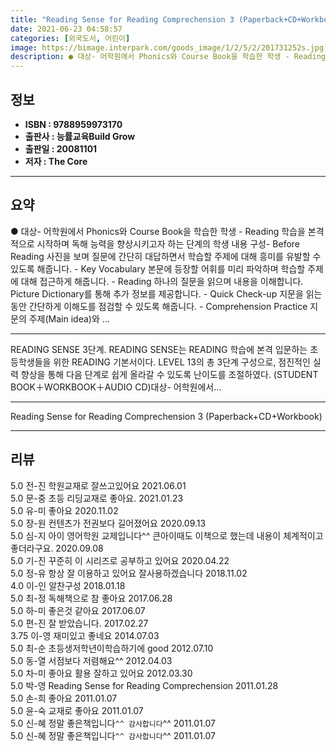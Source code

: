 ```yaml
---
title: "Reading Sense for Reading Comprechension 3 (Paperback+CD+Workbook)"
date: 2021-06-23 04:58:57
categories: [외국도서, 어린이]
image: https://bimage.interpark.com/goods_image/1/2/5/2/201731252s.jpg
description: ● 대상- 어학원에서 Phonics와 Course Book을 학습한 학생 - Reading 학습을 본격적으로 시작하며 독해 능력을 향상시키고자 하는 단계의 학생 내용 구성- Before Reading 사진을 보며 질문에 간단히 대답하면서 학습할 주제에 대해 흥미를 유발할 수 있도록
---
```


## **정보**

- **ISBN : 9788959973170**
- **출판사 : 능률교육Build Grow**
- **출판일 : 20081101**
- **저자 : The Core**

------



## **요약**

●  대상- 어학원에서 Phonics와 Course Book을 학습한 학생 - Reading 학습을 본격적으로 시작하며 독해 능력을 향상시키고자 하는 단계의 학생 내용 구성- Before Reading  사진을 보며 질문에 간단히 대답하면서 학습할 주제에 대해 흥미를 유발할 수 있도록 해줍니다. - Key Vocabulary  본문에 등장할 어휘를 미리 파악하며 학습할 주제에 대해 접근하게 해줍니다. - Reading  하나의 질문을 읽으며 내용을 이해합니다.  Picture Dictionary를 통해 추가 정보를 제공합니다. - Quick Check-up  지문을 읽는 동안 간단하게 이해도를 점검할 수 있도록 해줍니다. - Comprehension Practice  지문의 주제(Main idea)와 ...

------

READING SENSE 3단계. READING SENSE는 READING 학습에 본격 입문하는 초등학생들을 위한 READING 기본서이다. LEVEL 13의 총 3단계 구성으로, 점진적인 실력 향상을 통해 다음 단계로 쉽게 올라갈 수 있도록 난이도를 조절하였다. (STUDENT BOOK＋WORKBOOK＋AUDIO CD)대상- 어학원에서... 

------


Reading Sense for Reading Comprechension 3 (Paperback+CD+Workbook) 

------


## **리뷰** 

5.0 전-진 학원교재로 잘쓰고있어요 2021.06.01 <br/>5.0 문-중 초등 리딩교재로 좋아요. 2021.01.23 <br/>5.0 유-미 좋아요 2020.11.02 <br/>5.0 장-원 컨텐츠가 전권보다 길어졌어요 2020.09.13 <br/>5.0 심-지 아이 영어학원 교제입니다^^ 큰아이때도 이책으로 했는데 내용이 체계적이고 좋더라구요. 2020.09.08 <br/>5.0 기-진 꾸준히 이 시리즈로 공부하고 있어요 2020.04.22 <br/>5.0 정-유 항상 잘 이용하고 있어요 잘사용하겠습니다 2018.11.02 <br/>4.0 이-인 알찬구성 2018.01.18 <br/>5.0 최-정 독해책으로 참 좋아요 2017.06.28 <br/>5.0 하-미 좋은것 같아요 2017.06.07 <br/>5.0 편-진 잘 받았습니다. 2017.02.27 <br/>3.75 이-영 재미있고 좋네요 2014.07.03 <br/>5.0 최-순 초등생저학년이학습하기에 good 2012.07.10 <br/>5.0 동-열 서점보다 저렴해요^^ 2012.04.03 <br/>5.0 차-미 좋아요 활용 잘하고 있어요 2012.03.30 <br/>5.0 박-영 Reading Sense for Reading Comprechension 2011.01.28 <br/>5.0 손-희 좋아요 2011.01.07 <br/>5.0 윤-숙 교재로 좋아요 2011.01.07 <br/>5.0 신-혜 정말 좋은책입니다`^^ 감사합니다`^^ 2011.01.07 <br/>5.0 신-혜 정말 좋은책입니다`^^ 감사합니다`^^ 2011.01.07 <br/>